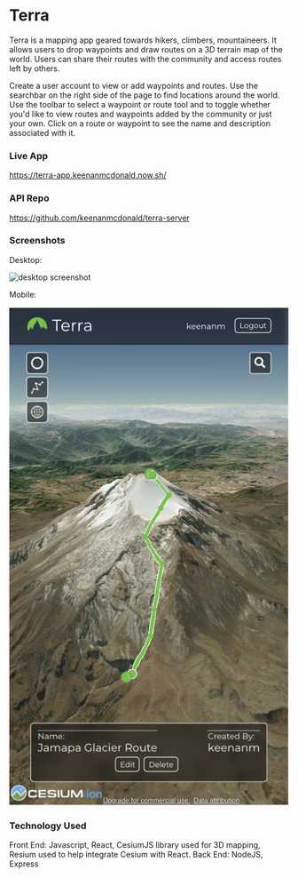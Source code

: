 
# Terra
Terra is a mapping app geared towards hikers, climbers, mountaineers.
It allows users to drop waypoints and draw routes on a 3D terrain map of the world.
Users can share their routes with the community and access routes left by others.

Create a user account to view or add waypoints and routes.
Use the searchbar on the right side of the page to find locations around the world.
Use the toolbar to select a waypoint or route tool and to toggle whether you'd like to view routes and waypoints added by the community or just your own.
Click on a route or waypoint to see the name and description associated with it.

### Live App
https://terra-app.keenanmcdonald.now.sh/

### API Repo
https://github.com/keenanmcdonald/terra-server

### Screenshots
Desktop:

<img src="public/screenshots/terra-desktop.png" alt="desktop screenshot">


Mobile: 

<img src="public/screenshots/terra-mobile.png" alt="mobile screenshot">


### Technology Used
Front End: Javascript, React, CesiumJS library used for 3D mapping, Resium used to help integrate Cesium with React.
Back End: NodeJS, Express